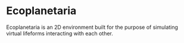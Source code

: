 # Ecoplanetaria

Ecoplanetaria is an 2D environment built for the purpose of simulating virtual lifeforms interacting with each other. 

